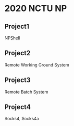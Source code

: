 # 2020 NCTU NP

## Project1 
NPShell

## Project2
Remote Working Ground System

## Project3
Remote Batch System

## Project4 
Socks4, Socks4a
